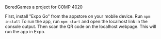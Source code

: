 BoredGames
a project for COMP 4020

First, install "Expo Go" from the appstore on your mobile device. 
Run ``npm install``
To run the app, run ``npm start`` and open the localhost link in the console output.
Then scan the QR code on the localhost webpage. This will run the app in Expo.
